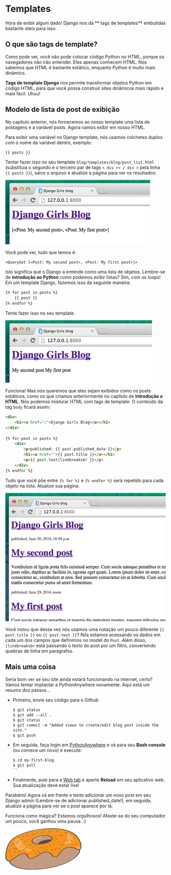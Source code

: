 # Templates

Hora de exibir algum dado! Django nos dá ** tags de templates** embutidas bastante úteis para isso.

## O que são tags de template?

Como pode ver, você não pode colocar código Python no HTML, porque os navegadores não irão entender. Eles apenas conhecem HTML. Nós sabemos que HTML é bastante estático, enquanto Python é muito mais dinâmico.

**Tags de template Django** nos permite transformar objetos Python em código HTML, para que você possa construir sites dinâmicos mais rápido e mais fácil. Uhuu!

## Modelo de lista de post de exibição

No capitulo anterior, nós fornecemos ao nosso template uma lista de postagens e a variável <o>posts</o>. Agora vamos exibir em nosso HTML.

Para exibir uma variável no Django template, nós usamos colchetes duplos com o nome da variável dentro, exemplo:

```html
{{ posts }}
```

Tentar fazer isso no seu template `blog/templates/blog/post_list.html` (substituia o segundo e o terceiro par de tags `< div >< / div >` pela linha `{{ posts }}`), salve o arquivo e atualize a página para ver os resultados:

![Figura 13.1][1]

 [1]: images/step1.png

Você pode ver, tudo que temos é:

    <QuerySet [<Post: My second post>, <Post: My first post>]>
    

Isto significa que o Django a entende como uma lista de objetos. Lembre-se de **introdução ao Python** como podemos exibir listas? Sim, com os loops! Em um template Django, fazemos isso da seguinte maneira:

```html
{% for post in posts %}
    {{ post }}
{% endfor %}
```

Tente fazer isso no seu template.

![Figura 13.2][2]

 [2]: images/step2.png

Funciona! Mas nós queremos que eles sejam exibidos como os posts estáticos, como os que criamos anteriormente no capítulo de **Introdução a HTML**. Nós podemos misturar HTML com tags de template. O conteúdo da tag `body` ficará assim:

```html
<div>
    <h1><a href="/">Django Girls Blog</a></h1>
</div>

{% for post in posts %}
    <div>
        <p>published: {{ post.published_date }}</p>
        <h1><a href="">{{ post.title }}</a></h1>
        <p>{{ post.text|linebreaksbr }}</p>
    </div>
{% endfor %}
```

Tudo que você põe entre `{% for %}` e `{% endfor %}` será repetido para cada objeto na lista. Atualize sua página:

![Figura 13.3][3]

 [3]: images/step3.png

Você notou que dessa vez nós usamos uma notação um pouco diferente `{{ post.title }}` ou `{{ post.text }}`? Nós estamos acessando os dados em cada um dos campos que definimos no model do `Post`. Além disso, `|linebreaksbr` está passando o texto do post por um filtro, convertendo quebras de linha em parágrafos.

## Mais uma coisa

Seria bom ver se seu site ainda estará funcionando na internet, certo? Vamos tentar implantar a PythonAnywhere novamente. Aqui está um resumo dos passos...

*   Primeiro, envie seu código para o Github
    
    ```
    $ git status 
    $ git add --all . 
    $ git status 
    $ git commit -m "Added views to create/edit blog post inside the site." 
    $ git push
    ```

*   Em seguida, faça login em [PythonAnywhere][4] e vá para seu **Bash console** (ou comece um novo) e execute:
    
    ```
    $ cd my-first-blog 
    $ git pull 
    ``

*   Finalmente, pule para a [Web tab][5] e aperte **Reload** em seu aplicativo web. Sua atualização deve estar live!

 [4]: https://www.pythonanywhere.com/consoles/
 [5]: https://www.pythonanywhere.com/web_app_setup/

Parabéns! Agora vá em frente e tente adicionar um novo post em seu Django admin (Lembre-se de adicionar published_date!), em seguida, atualize a página para ver se o post aparece por lá.

Funciona como mágica? Estamos orgulhosos! Afaste-se do seu computador um pouco, você ganhou uma pausa. :)

![Figura 13.4][6]

 [6]: images/donut.png
